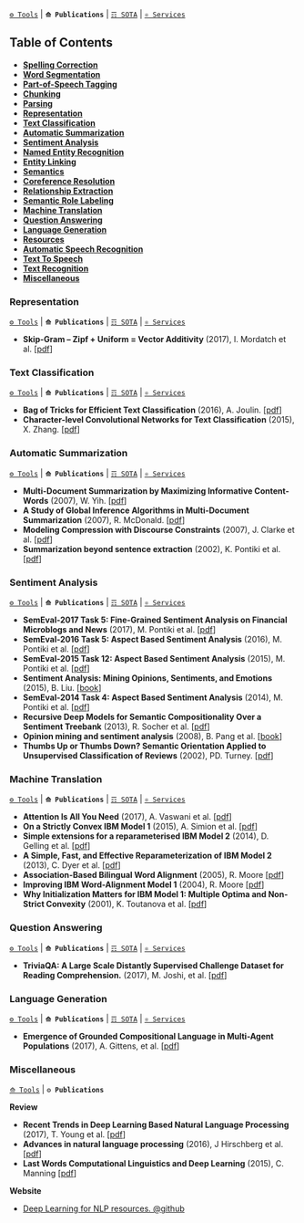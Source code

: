 [`⚙ Tools`](https://github.com/magizbox/underthesea/wiki/English-NLP-Tools) | **`⟰ Publications`** | [`☶ SOTA`](https://github.com/magizbox/underthesea/wiki/English-NLP-SOTA) | [`⚛ Services`](https://github.com/magizbox/underthesea/wiki/English-NLP-Services)

## Table of Contents

* [**Spelling Correction**](#spelling-correction)
* [**Word Segmentation**](#word-segmentation)
* [**Part-of-Speech Tagging**](#part-of-speech-tagging)
* [**Chunking**](#chunking)
* [**Parsing**](#parsing)
* [**Representation**](#representation)
* [**Text Classification**](#text-classification)
* [**Automatic Summarization**](#automatic-summarization)
* [**Sentiment Analysis**](#sentiment-analysis)
* [**Named Entity Recognition**](#named-entity-recognition)
* [**Entity Linking**](#entity-linking)
* [**Semantics**](#semantics)
* [**Coreference Resolution**](#coreference-resolution)
* [**Relationship Extraction**](#relationship-extraction)
* [**Semantic Role Labeling**](#semantic-role-labeling)
* [**Machine Translation**](#machine-translation)
* [**Question Answering**](#question-answering)
* [**Language Generation**](#language-generation)
* [**Resources**](#resources)
* [**Automatic Speech Recognition**](#automatic-speech-recognition)
* [**Text To Speech**](#text-to-speech)
* [**Text Recognition**](#text-recognition)
* [**Miscellaneous**](#miscellaneous)

### Representation

[`⚙ Tools`](https://github.com/magizbox/underthesea/wiki/English-NLP-Tools#representation) | **`⟰ Publications`** | [`☶ SOTA`](https://github.com/magizbox/underthesea/wiki/English-NLP-SOTA#representation) | [`⚛ Services`](https://github.com/magizbox/underthesea/wiki/English-NLP-Services#representation)

* **Skip-Gram – Zipf + Uniform = Vector Additivity** (2017), I. Mordatch et al. [[pdf](http://aclanthology.coli.uni-saarland.de/pdf/P/P17/P17-1007.pdf)]

### Text Classification

[`⚙ Tools`](https://github.com/magizbox/underthesea/wiki/English-NLP-Tools#text-classification) | **`⟰ Publications`** | [`☶ SOTA`](https://github.com/magizbox/underthesea/wiki/English-NLP-SOTA#text-classification) | [`⚛ Services`](https://github.com/magizbox/underthesea/wiki/English-NLP-Services#text-classification)

* **Bag of Tricks for Efficient Text Classification** (2016), A. Joulin. [[pdf](https://arxiv.org/pdf/1607.01759.pdf)]
* **Character-level Convolutional Networks for Text
Classification** (2015), X. Zhang. [[pdf](https://arxiv.org/pdf/1509.01626.pdf)]

### Automatic Summarization

[`⚙ Tools`](https://github.com/magizbox/underthesea/wiki/English-NLP-Tools#automatic-summarization) | **`⟰ Publications`** | [`☶ SOTA`](https://github.com/magizbox/underthesea/wiki/English-NLP-SOTA#automatic-summarization) | [`⚛ Services`](https://github.com/magizbox/underthesea/wiki/English-NLP-Services#automatic-summarization)

* **Multi-Document Summarization by Maximizing Informative Content-Words** (2007), W. Yih. [[pdf](http://dl.acm.org/citation.cfm?id=1625563)]
* **A Study of Global Inference Algorithms in Multi-Document Summarization** (2007), R. McDonald. [[pdf](https://people.dsv.su.se/~hercules/articles/Headline%20generation/globsumm.pdf)]
* **Modeling Compression with Discourse Constraints** (2007), J. Clarke et al. [[pdf](http://jamesclarke.net/media/papers/clarke-lapata-emnlp07.pdf)]
* **Summarization beyond sentence extraction** (2002), K. Pontiki et al. [[pdf](http://citeseerx.ist.psu.edu/viewdoc/download?doi=10.1.1.19.5237&rep=rep1&type=pdf)]

### Sentiment Analysis

[`⚙ Tools`](https://github.com/magizbox/underthesea/wiki/English-NLP-Tools#sentiment-analysis) | **`⟰ Publications`** | [`☶ SOTA`](https://github.com/magizbox/underthesea/wiki/English-NLP-SOTA#sentiment-analysis) | [`⚛ Services`](https://github.com/magizbox/underthesea/wiki/English-NLP-Services#sentiment-analysis)

* **SemEval-2017 Task 5: Fine-Grained Sentiment Analysis on Financial Microblogs and News** (2017), M. Pontiki et al. [[pdf](http://andrefreitas.org/papers/preprint_semeval_task05_2017.pdf)]
* **SemEval-2016 Task 5: Aspect Based Sentiment Analysis** (2016), M. Pontiki et al. [[pdf](http://www.aclweb.org/anthology/S16-1002)]
* **SemEval-2015 Task 12: Aspect Based Sentiment Analysis** (2015), M. Pontiki et al. [[pdf](http://www.aclweb.org/anthology/S15-2082)]
* **Sentiment Analysis: Mining Opinions, Sentiments, and Emotions** (2015), B. Liu. [[book](https://www.amazon.com/Sentiment-Analysis-Opinions-Sentiments-Emotions/dp/1107017890/ref=pd_sbs_14_1?_encoding=UTF8&pd_rd_i=1107017890&pd_rd_r=3NKRKWW6G3X8JGCPW4G0&pd_rd_w=pLSSX&pd_rd_wg=Y2A4r&psc=1&refRID=3NKRKWW6G3X8JGCPW4G0)]
* **SemEval-2014 Task 4: Aspect Based Sentiment Analysis** (2014), M. Pontiki et al. [[pdf](http://aclweb.org/anthology/S/S14/S14-2004.pdf)]
* **Recursive Deep Models for Semantic Compositionality Over a Sentiment Treebank** (2013), R. Socher et al. [[pdf](https://nlp.stanford.edu/~socherr/EMNLP2013_RNTN.pdf)]
* **Opinion mining and sentiment analysis** (2008), B. Pang et al. [[book](http://dl.acm.org/citation.cfm?id=1454712)]
* **Thumbs Up or Thumbs Down? Semantic Orientation Applied to Unsupervised Classification of Reviews** (2002), PD. Turney. [[pdf](https://arxiv.org/pdf/cs/0212032)]

### Machine Translation

[`⚙ Tools`](https://github.com/magizbox/underthesea/wiki/English-NLP-Tools#machine-translation) | **`⟰ Publications`** | [`☶ SOTA`](https://github.com/magizbox/underthesea/wiki/English-NLP-SOTA#machine-translation) | [`⚛ Services`](https://github.com/magizbox/underthesea/wiki/English-NLP-Services#machine-translation)

* **Attention Is All You Need** (2017), A. Vaswani et al. [[pdf](https://arxiv.org/abs/1706.03762)]
* **On a Strictly Convex IBM Model 1** (2015), A. Simion et al. [[pdf](http://www.emnlp2015.org/proceedings/EMNLP/pdf/EMNLP023.pdf)]
* **Simple extensions for a reparameterised IBM Model 2** (2014), D. Gelling et al. [[pdf](http://people.eng.unimelb.edu.au/tcohn/papers/gelling14acl.pdf)]
* **A Simple, Fast, and Effective Reparameterization of IBM Model 2** (2013), C. Dyer et al. [[pdf](http://aclweb.org/anthology//N/N13/N13-1073.pdf)]
* **Association-Based Bilingual Word Alignment** (2005), R. Moore [[pdf](http://www.mt-archive.info/ACL-2005-Moore.pdf)]
* **Improving IBM Word-Alignment Model 1** (2004), R. Moore [[pdf](http://www.aclweb.org/anthology/P04-1066)]
* **Why Initialization Matters for IBM Model 1: Multiple Optima and Non-Strict Convexity** (2001), K. Toutanova et al. [[pdf](http://www.aclweb.org/anthology/P11-2081)]

### Question Answering

[`⚙ Tools`](https://github.com/magizbox/underthesea/wiki/English-NLP-Tools#question-answering) | **`⟰ Publications`** | [`☶ SOTA`](https://github.com/magizbox/underthesea/wiki/English-NLP-SOTA#question-answering) | [`⚛ Services`](https://github.com/magizbox/underthesea/wiki/English-NLP-Services#question-answering)

* **TriviaQA: A Large Scale Distantly Supervised Challenge Dataset for Reading Comprehension.** (2017), M. Joshi, et al. [[pdf](https://arxiv.org/pdf/1705.03551.pdf)]

### Language Generation

[`⚙ Tools`](https://github.com/magizbox/underthesea/wiki/English-NLP-Tools#language-generation) | **`⟰ Publications`** | [`☶ SOTA`](https://github.com/magizbox/underthesea/wiki/English-NLP-SOTA#language-generation) | [`⚛ Services`](https://github.com/magizbox/underthesea/wiki/English-NLP-Services#language-generation)

* **Emergence of Grounded Compositional Language in Multi-Agent Populations** (2017), A. Gittens, et al. [[pdf](https://arxiv.org/pdf/1703.04908.pdf)]

### Miscellaneous

[`⟰ Tools`](https://github.com/magizbox/underthesea/wiki/English-NLP-Tools#miscellaneous) | **`⚙ Publications`**

**Review**

* **Recent Trends in Deep Learning Based Natural Language Processing** (2017), T. Young et al. [[pdf](https://arxiv.org/pdf/1708.02709v4.pdf)]
* **Advances in natural language processing** (2016), J Hirschberg et al. [[pdf](https://cs224d.stanford.edu/papers/advances.pdf)]
* **Last Words Computational Linguistics and Deep Learning** (2015), C. Manning [[pdf](http://aclanthology.coli.uni-saarland.de/pdf/J/J15/J15-4006.pdf)]

**Website**

* [Deep Learning for NLP resources. @github](https://github.com/andrewt3000/dl4nlp)
